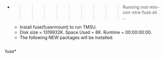 * >>>>>>>>> Running inst-min-con-xtra-fuse.sh ...
  * Install fuse(fusermount) to run TMSU.
  * Disk size = 1319932K. Space Used = 8K. Runtime = 00:00:00:00.
  * The following NEW packages will be installed:
  ```bash
fuse*
  ```
